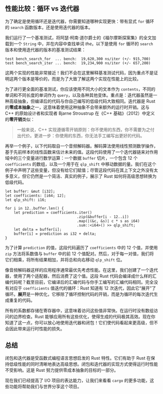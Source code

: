 ## 性能比较：循环 vs 迭代器

为了确定是使用循环还是迭代器，你需要知道哪种实现更快：带有显式 `for` 循环的 `search` 函数版本，还是使用迭代器的版本。

我们运行了一个基准测试，将阿瑟·柯南·道尔爵士的《福尔摩斯探案集》的全文加载到一个 `String` 中，并在内容中查找单词 _the_。以下是使用 `for` 循环的 `search` 版本和使用迭代器的版本的基准测试结果：

```text
test bench_search_for  ... bench:  19,620,300 ns/iter (+/- 915,700)
test bench_search_iter ... bench:  19,234,900 ns/iter (+/- 657,200)
```

这两个实现的性能非常接近！我们不会在这里解释基准测试代码，因为重点不是证明这两个版本是等价的，而是为了大致了解这两个实现在性能上的比较。

为了进行更全面的基准测试，你应该使用不同大小的文本作为 `contents`，不同的单词和不同长度的单词作为 `query`，以及各种其他变体。重点是：迭代器虽然是一种高级抽象，但编译后的代码与你自己编写的低级代码大致相同。迭代器是 Rust 的**零成本抽象**之一，这意味着使用这种抽象不会带来额外的运行时开销。这与 C++ 的原始设计者和实现者 Bjarne Stroustrup 在《C++ 基础》（2012）中定义的**零开销**类似：

> 一般来说，C++ 实现遵循零开销原则：你不使用的东西，你不需要为之付出代价。更进一步：你使用的东西，你无法手工编写出更好的代码。

再举一个例子，以下代码取自一个音频解码器。解码算法使用线性预测数学操作，基于先前样本的线性函数来估计未来的值。这段代码使用了一个迭代器链来对作用域中的三个变量进行数学运算：一个数据 `buffer` 切片，一个包含 12 个 `coefficients` 的数组，以及一个用于在 `qlp_shift` 中移动数据的量。我们在这个例子中声明了这些变量，但没有给它们赋值；尽管这段代码在其上下文之外没有太多意义，但它仍然是一个简洁、真实的例子，展示了 Rust 如何将高级思想转换为低级代码。

```rust,ignore
let buffer: &mut [i32];
let coefficients: [i64; 12];
let qlp_shift: i16;

for i in 12..buffer.len() {
    let prediction = coefficients.iter()
                                 .zip(&buffer[i - 12..i])
                                 .map(|(&c, &s)| c * s as i64)
                                 .sum::<i64>() >> qlp_shift;
    let delta = buffer[i];
    buffer[i] = prediction as i32 + delta;
}
```

为了计算 `prediction` 的值，这段代码遍历了 `coefficients` 中的 12 个值，并使用 `zip` 方法将系数值与 `buffer` 中的前 12 个值配对。然后，对于每一对值，我们将它们相乘，将所有结果相加，并将总和向右移动 `qlp_shift` 位。

像音频解码器这样的应用程序通常最优先考虑性能。在这里，我们创建了一个迭代器，使用了两个适配器，然后消费了这个值。这段 Rust 代码会编译成什么样的汇编代码呢？截至目前，它编译后的汇编代码与你手工编写的汇编代码相同。完全没有对应于 `coefficients` 值迭代的循环：Rust 知道有 12 次迭代，因此它“展开”了循环。**展开**是一种优化，它移除了循环控制代码的开销，而是为循环的每次迭代生成重复的代码。

所有的系数都存储在寄存器中，这意味着访问这些值非常快。在运行时没有数组访问的边界检查。Rust 能够应用所有这些优化，使得生成的代码极其高效。现在你知道了这一点，你可以放心地使用迭代器和闭包！它们使代码看起来更高级，但不会因此带来运行时性能的损失。

## 总结

闭包和迭代器是受函数式编程语言思想启发的 Rust 特性。它们有助于 Rust 在保持低级性能的同时清晰地表达高级思想。闭包和迭代器的实现方式使得运行时性能不受影响。这是 Rust 努力提供零成本抽象的目标的一部分。

现在我们已经提高了 I/O 项目的表达能力，让我们来看看 `cargo` 的更多功能，这些功能将帮助我们与世界分享这个项目。